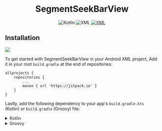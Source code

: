 <h1 align="center">SegmentSeekBarView</h1>

<p align="center">
  <img alt="Kotlin" src="https://img.shields.io/badge/Kotlin-a503fc?logo=kotlin&logoColor=white&style=for-the-badge"/></a>
  <img alt="XML" src="https://img.shields.io/static/v1?style=for-the-badge&message=XML&color=4285F4&logo=XML&logoColor=FFFFFF&label="/></a> 
  <a href="https://github.com/osawant023/SegmentSeekBarView/releases"><img alt="XML" src="https://img.shields.io/static/v1?style=for-the-badge&message=Release:1.1&color=4285F4&logo=Github&logoColor=white&label="/></a> 

</p>

## Installation

[![](https://jitpack.io/v/osawant023/SegmentSeekBarView.svg)](https://jitpack.io/#osawant023/SegmentSeekBarView)

To get started with SegmentSeekBarView in your Android XML project, 
Add it in your root `build.gradle` at the end of repositories:

```
allprojects {
	repositories {
		...
	    maven { url 'https://jitpack.io' }
    }
}
```

Lastly, add the following dependency to your app's `build.gradle.kts` (Kotlin) or `build.gradle` (Groovy) file:

<details>
<summary>Kotlin</summary>
<br>

```kotlin
dependencies {
    implementation("com.github.osawant023:SegmentSeekBarView:$currentVersion")
}
```
</details>

<details>
<summary>Groovy</summary>
<br>

```kotlin
dependencies {
    implementation 'com.github.osawant023:SegmentSeekBarView:$currentVersion'
}
```
</details>




